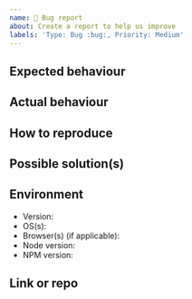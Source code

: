 ```yaml
---
name: 🐛 Bug report
about: Create a report to help us improve
labels: 'Type: Bug :bug:, Priority: Medium'
---
```


<!--lint disable heading-style -->
## Expected behaviour


## Actual behaviour


## How to reproduce
<!-- Steps to reproduce the bug -->

## Possible solution(s)
<!--How do you think, the issue should be solved ? -->

## Environment
-   Version: 
-   OS(s): 
-   Browser(s) (if applicable): 
-   Node version: 
-   NPM version: 

## Link or repo
<!-- Paste a REPL/CodePen/LogRocket or minimal Github repo link -->
